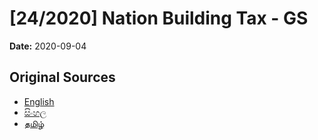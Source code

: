# [24/2020] Nation Building Tax - GS

**Date:** 2020-09-04

## Original Sources

- [English](https://documents.gov.lk/view/bills/2020/9/24-2020_E.pdf)
- [සිංහල](https://documents.gov.lk/view/bills/2020/9/24-2020_S.pdf)
- [தமிழ்](https://documents.gov.lk/view/bills/2020/9/24-2020_T.pdf)
